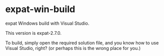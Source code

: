 # expat-win-build

expat Windows build with Visual Studio.

This version is expat-2.7.0.

To build, simply open the required solution file, and
you know how to use Visual Studio, right?
(or perhaps this is the wrong place for you.)
